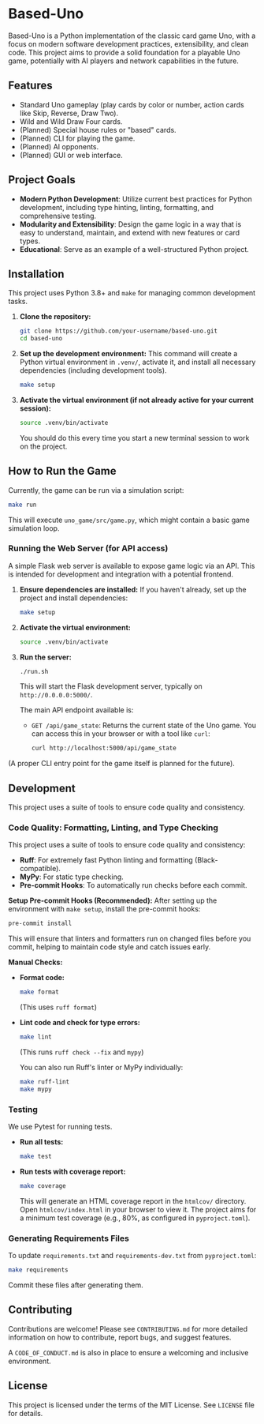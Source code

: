 # Based-Uno

Based-Uno is a Python implementation of the classic card game Uno, with a focus on modern software development practices, extensibility, and clean code. This project aims to provide a solid foundation for a playable Uno game, potentially with AI players and network capabilities in the future.

## Features

*   Standard Uno gameplay (play cards by color or number, action cards like Skip, Reverse, Draw Two).
*   Wild and Wild Draw Four cards.
*   (Planned) Special house rules or "based" cards.
*   (Planned) CLI for playing the game.
*   (Planned) AI opponents.
*   (Planned) GUI or web interface.

## Project Goals

*   **Modern Python Development**: Utilize current best practices for Python development, including type hinting, linting, formatting, and comprehensive testing.
*   **Modularity and Extensibility**: Design the game logic in a way that is easy to understand, maintain, and extend with new features or card types.
*   **Educational**: Serve as an example of a well-structured Python project.

## Installation

This project uses Python 3.8+ and `make` for managing common development tasks.

1.  **Clone the repository:**
    ```bash
    git clone https://github.com/your-username/based-uno.git
    cd based-uno
    ```

2.  **Set up the development environment:**
    This command will create a Python virtual environment in `.venv/`, activate it, and install all necessary dependencies (including development tools).
    ```bash
    make setup
    ```

3.  **Activate the virtual environment (if not already active for your current session):**
    ```bash
    source .venv/bin/activate
    ```
    You should do this every time you start a new terminal session to work on the project.

## How to Run the Game

Currently, the game can be run via a simulation script:

```bash
make run
```
This will execute `uno_game/src/game.py`, which might contain a basic game simulation loop.

### Running the Web Server (for API access)

A simple Flask web server is available to expose game logic via an API. This is intended for development and integration with a potential frontend.

1.  **Ensure dependencies are installed:**
    If you haven't already, set up the project and install dependencies:
    ```bash
    make setup
    ```

2.  **Activate the virtual environment:**
    ```bash
    source .venv/bin/activate
    ```

3.  **Run the server:**
    ```bash
    ./run.sh
    ```
    This will start the Flask development server, typically on `http://0.0.0.0:5000/`.

    The main API endpoint available is:
    *   `GET /api/game_state`: Returns the current state of the Uno game. You can access this in your browser or with a tool like `curl`:
        ```bash
        curl http://localhost:5000/api/game_state
        ```

(A proper CLI entry point for the game itself is planned for the future).

## Development

This project uses a suite of tools to ensure code quality and consistency.

### Code Quality: Formatting, Linting, and Type Checking

This project uses a suite of tools to ensure code quality and consistency:
*   **Ruff**: For extremely fast Python linting and formatting (Black-compatible).
*   **MyPy**: For static type checking.
*   **Pre-commit Hooks**: To automatically run checks before each commit.

**Setup Pre-commit Hooks (Recommended):**
After setting up the environment with `make setup`, install the pre-commit hooks:
```bash
pre-commit install
```
This will ensure that linters and formatters run on changed files before you commit, helping to maintain code style and catch issues early.

**Manual Checks:**

*   **Format code:**
    ```bash
    make format
    ```
    (This uses `ruff format`)

*   **Lint code and check for type errors:**
    ```bash
    make lint
    ```
    (This runs `ruff check --fix` and `mypy`)

    You can also run Ruff's linter or MyPy individually:
    ```bash
    make ruff-lint
    make mypy
    ```

### Testing

We use Pytest for running tests.

*   **Run all tests:**
    ```bash
    make test
    ```

*   **Run tests with coverage report:**
    ```bash
    make coverage
    ```
    This will generate an HTML coverage report in the `htmlcov/` directory. Open `htmlcov/index.html` in your browser to view it. The project aims for a minimum test coverage (e.g., 80%, as configured in `pyproject.toml`).

### Generating Requirements Files

To update `requirements.txt` and `requirements-dev.txt` from `pyproject.toml`:
```bash
make requirements
```
Commit these files after generating them.

## Contributing

Contributions are welcome! Please see `CONTRIBUTING.md` for more detailed information on how to contribute, report bugs, and suggest features.

A `CODE_OF_CONDUCT.md` is also in place to ensure a welcoming and inclusive environment.

## License

This project is licensed under the terms of the MIT License. See `LICENSE` file for details.
